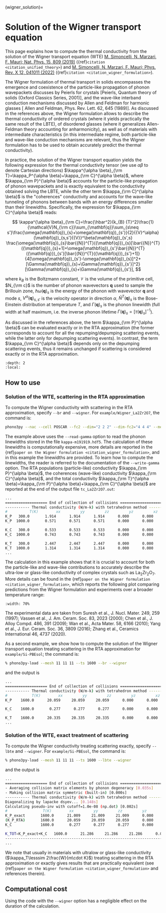 (wigner_solution)=

# Solution of the Wigner transport equation

This page explains how to compute the thermal conductivity from the solution of the Wigner transport equation (WTE)
[M. Simoncelli, N. Marzari, F. Mauri; Nat. Phys. 15, 809 (2019)](https://doi.org/10.1038/s41567-019-0520-x)
({ref}`citation <citation_unified_theory>`) and
[M. Simoncelli, N. Marzari, F. Mauri; Phys. Rev. X 12, 041011 (2022)](https://doi.org/10.1103/PhysRevX.12.041011)
({ref}`citation <citation_wigner_formulation>`).


The Wigner formulation of thermal transport in solids encompasses the emergence and coexistence of the particle-like propagation of phonon wavepackets discusses by Peierls for crystals [Peierls, Quantum theory of solids (Oxford Classics Series, 2001)], and the wave-like interband conduction mechanisms discussed by Allen and Feldman for harmonic glasses [
Allen and Feldman, Phys. Rev. Lett. 62, 645 (1989)]. As discussed in the references above, the Wigner formulation allows to describe the thermal conductivity of ordered crystals (where it yields practically the same result of the LBTE), of disordered glasses (where it generalizes Allen-Feldman theory accounting for anharmonicity), as well as of materials with intermediate characteristics (in this intermediate regime, both particle-like and wave-like conduction mechanisms are relevant, thus the Wigner formulation has to be used to obtain accurately predict the thermal conductivity).

In practice, the solution of the Wigner transport equation yields the following expression for the thermal conductivity tensor (we use $\alpha \beta$ to denote Cartesian directions) $\kappa^{\alpha \beta}_{\rm T}=\kappa_P^{\alpha \beta}+\kappa_{\rm C}^{\alpha \beta}$, where $\kappa_{\rm P}^{\alpha \beta}$ accounts for the particle-like propagation of phonon wavepackets and is exactly equivalent to the conductivity obtained solving the LBTE, while the other term $\kappa_{\rm C}^{\alpha \beta}$ is the "coherences" conductivity and accounts for the wave-like tunneling of phonons between bands with an energy differences smaller than their linewidths.
Specifically, the expression for $\kappa_{\rm C}^{\alpha \beta}$ reads:

$$
\kappa^{\alpha \beta}_{\rm C}=\frac{\hbar^2}{k_{B} {T}^2}\frac{1}{\mathcal{V}N_{\rm c}}\sum_{\mathbf{q}}\sum_{s\neq s'}\frac{\omega(\mathbf{q})_{s}+\omega(\mathbf{q})_{s'}}{2}{{V}^\alpha}(\mathbf{q})_{s,s'}{{V}}^\beta(\mathbf{q})_{s',s}
\frac{\omega(\mathbf{q})_{s}\bar{{N}}^{T}({\mathbf{q}})_{s}[\bar{{N}}^{T}({\mathbf{q}})_{s}+1]+\omega(\mathbf{q})_{s'}\bar{{N}}^{T}({\mathbf{q}})_{s'}[\bar{{N}}^{T}({\mathbf{q}})_{s'}+1]}{4[\omega(\mathbf{q})_{s'}-\omega(\mathbf{q})_{s}]^2+[\Gamma(\mathbf{q})_{s}+\Gamma(\mathbf{q})_{s'}]^2}[\Gamma(\mathbf{q})_{s}+\Gamma(\mathbf{q})_{s'}],
$$

where $k_{B}$ is the Boltzmann constant, $\mathcal{V}$ is the volume of the primitive cell, $N_{\rm c}$ is the number of phonon wavevectors $\mathbf{q}$ used to sample the Brillouin zone, $\hbar\omega(\mathbf{q})_s$ is the energy of the phonon with wavevector $\mathbf{q}$ and mode $s$, ${{V}^\alpha}(\mathbf{q})_{s,s'}$ is the velocity operator in direction $\alpha$, $\bar{{N}}^{T}({\mathbf{q}})_{s}$ is the Bose-Einstein distribution at temperature $T$, and $\Gamma(\mathbf{q})_{s}$ is the phonon linewidth (full width at half maximum, i.e. the inverse phonon lifetime $\Gamma(\mathbf{q})_{s}=[\tau(\mathbf{q})_{s}]^{-1}$).


As discussed in the references above, the term $\kappa_{\rm P}^{\alpha \beta}$ can be evaluated exactly or in the RTA approximation (the former corresponds to account for all the repumping/depumping scattering events, while the latter only for depumping scattering events). In contrast, the term $\kappa_{\rm C}^{\alpha \beta}$ depends only on the depumping scattering events, thus it remains unchanged if scattering is considered exactly or in the RTA approximation.



```{contents}
:depth: 2
:local:
```

## How to use

### Solution of the WTE, scattering in the RTA approximation
To compute the Wigner conductivity with scattering in the RTA approximation, specify `--br` and `--wigner`. For `example/Wigner_La2Zr2O7`, the command is:

```bash
phono3py --nac --cell POSCAR --fc2 --dim="2 2 2" --dim-fc2="4 4 4" --mesh="19 19 19" --tmin=300 --tmax=1000 --tstep=700 --fc-symmetry --isotope --br --wigner --read-gamma > tc_La2Zr2O7.out
```
The example above uses the `--read-gamma` option to read the phonon linewidths stored in the file  `kappa-m191919.hdf5`. The calculation of these linewidths is computationally expensive, more details are reported in the {ref}`paper on the Wigner formulation <citation_wigner_formulation>`, and in this example the linewidths are provided.
To learn how to compute the linewidths, the reader is referred to the documentation of the `--write-gamma` option.
The RTA populations (particle-like) conductivity $\kappa_{\rm P}^{\alpha \beta}$, the coherences (wave-like) conductivity $\kappa_{\rm C}^{\alpha \beta}$, and the total conductivity $\kappa_{\rm T}^{\alpha \beta}=\kappa_{\rm P}^{\alpha \beta}+\kappa_{\rm C}^{\alpha \beta}$ are reported at the end of the output file `tc_La2Zr2O7.out`:

```bash
...
=================== End of collection of collisions ===================
----------- Thermal conductivity (W/m-k) with tetrahedron method -----------
#      	   T(K)        xx         yy         zz         yz         xz         xy
K_P	  300.0       1.914      1.914      1.914      0.000      0.000      0.000
K_P	 1000.0       0.571      0.571      0.571      0.000      0.000      0.000

K_C	  300.0       0.533      0.533      0.533      0.000      0.000      0.000
K_C	 1000.0       0.743      0.743      0.743      0.000      0.000      0.000

K_T	  300.0       2.447      2.447      2.447      0.000      0.000      0.000
K_T	 1000.0       1.314      1.314      1.314      0.000      0.000      0.000
...
```
The calculation in this example shows that it is crucial to account for both the particle-like and wave-like contributions to accurately describe the ultra-low or glass-like conductivity of complex crystals such as La$_2$Zr$_2$O$_7$.
More details can be found in the {ref}`paper on the Wigner formulation <citation_wigner_formulation>`, which reports the following plot comparing predictions from the Wigner formulation and experiments over a broader temperature range:

```{image} tc_Wigner_La2Zr2O7.png
:width: 70%
```
The experimental data are taken from Suresh et al., J. Nucl. Mater. 249, 259 (1997); Vassen et al., J. Am. Ceram. Soc. 83, 2023 (2000); Chen et al., J. Alloy Compd. 486, 391 (2009); Wan et al.,  Acta Mater. 58, 6166 (2010);
Yang et al., J. Eur. Ceram. Soc. 36, 3809 (2016); Zhang et al., Ceramics International 46, 4737 (2020).


As a second example, we show how to compute the solution of the Wigner transport equation treating scattering in the RTA approximation for `example/Si-PBEsol`; the command is:

```bash
% phono3py-load --mesh 11 11 11 --ts 1600 --br --wigner
```
and the output is
```bash
...
=================== End of collection of collisions ===================
----------- Thermal conductivity (W/m-k) with tetrahedron method -----------
#           T(K)        xx         yy         zz         yz         xz         xy
K_P    1600.0      20.059     20.059     20.059      0.000      0.000      0.000

K_C    1600.0       0.277      0.277      0.277      0.000      0.000      0.000

K_T    1600.0      20.335     20.335     20.335      0.000      0.000      0.000
...
```

### Solution of the WTE, exact treatment of scattering
To compute the Wigner conductivity treating scattering exactly, specify `--lbte` and `--wigner`. For `example/Si-PBEsol`, the command is:

```bash
% phono3py-load --mesh 11 11 11 --ts 1600 --lbte --wigner
```
and the output is
```bash
...
=================== End of collection of collisions ===================
- Averaging collision matrix elements by phonon degeneracy [0.035s]
- Making collision matrix symmetric (built-in) [0.000s]
----------- Thermal conductivity (W/m-k) with tetrahedron method -----------
Diagonalizing by lapacke dsyev... [0.148s]
Calculating pseudo-inv with cutoff=1.0e-08 (np.dot) [0.002s]
#                T(K)        xx         yy         zz         yz         xz         xy
K_P_exact       1600.0      21.009     21.009     21.009      0.000      0.000      0.000
(K_P_RTA)       1600.0      20.059     20.059     20.059      0.000      0.000      0.000
K_C             1600.0       0.277      0.277      0.277      0.000      0.000      0.000

K_TOT=K_P_exact+K_C   1600.0      21.286     21.286     21.286      0.000      0.000      0.000
----------------------------------------------------------------------------
...
```
We note that usually in materials with ultralow or glass-like conductivity ($\kappa_T\lesssim 2\frac{W}{m\cdot K}$) treating scattering in the RTA approximation or exactly gives results that are practically equivalent (see {ref}`paper on the Wigner formulation <citation_wigner_formulation>` and references therein).


## Computational cost

Using the code with the `--wigner` option has a negligible effect on the duration of the calculation.
